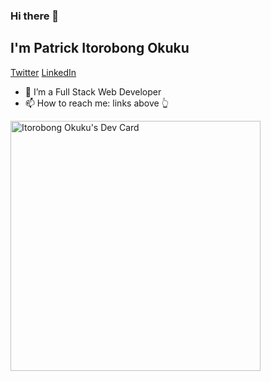 ### Hi there 👋 

<h2>I'm Patrick Itorobong Okuku</h2>

<a href="twitter.com/OkukuPatricio">Twitter</a> <a href="www.linkedin.com/in/patrick-itoro-okuku-5b3b56153">LinkedIn</a>

- 🌱 I’m a Full Stack Web Developer
- 📫 How to reach me: links above 👆

<!--
**OkukuItoro/OkukuItoro** is a ✨ _special_ ✨ repository because its `README.md` (this file) appears on your GitHub profile.

Here are some ideas to get you started:

- 
- 👯 I’m looking to collaborate on ...
- 🤔 I’m looking for help with ...
- 💬 Ask me about ...
- 
- 😄 Pronouns: ...
- ⚡ Fun fact: ...
-->
<!-- <a href="https://app.daily.dev/King_Itoro"><img src="https://api.daily.dev/devcards/941cc15ba62346828e07d13deb310a06.png?r=s0h" width="400" alt="Itorobong Okuku's Dev Card"/></a> -->
<!-- <a href="https://app.daily.dev/King_Itoro"><img src="https://github.com/OkukuItoro/OkukuItoro/blob/master/devcard.svg" width="400" alt="Itorobong Okuku's Dev Card"/></a> -->

<a href="https://app.daily.dev/King_Itoro"><img src="https://api.daily.dev/devcards/941cc15ba62346828e07d13deb310a06.png?r=2ax" width="400" alt="Itorobong Okuku's Dev Card"/></a>
